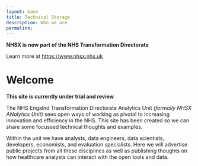 ```yaml
---
layout: base 
title: Technical Storage
description: Who we are
permalink: 
---
```


**NHSX is now part of the NHS Transformation Directorate**

Learn more at <https://www.nhsx.nhs.uk>

<h1>Welcome</h1>

**This site is currently under trial and review**

The NHS Engalnd Transformation Directorate Analytics Unit *(formally NHSX ANalytics Unit)* sees open ways of working as pivotal to increasing innovation and efficiency in the NHS.  This site has been created so we can share some focussed technical thoughts and examples.  

Within the unit we have analysts, data engineers, data scientists, developers, economists, and evaluation specialists.   Here we will advertise public projects from all these disciplines as well as publishing thoughts on how healthcare analysts can interact with the open tools and data.
